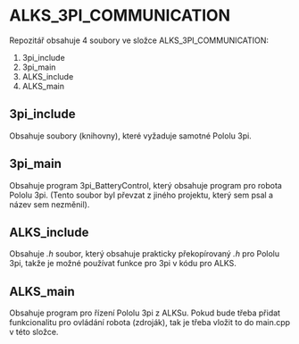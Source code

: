 # ALKS_3PI_COMMUNICATION

Repozitář obsahuje 4 soubory ve složce ALKS_3PI_COMMUNICATION:
  1) 3pi_include
  2) 3pi_main
  3) ALKS_include
  4) ALKS_main
  
## 3pi_include
Obsahuje soubory (knihovny), které vyžaduje samotné Pololu 3pi.
## 3pi_main
Obsahuje program 3pi_BatteryControl, který obsahuje program pro robota Pololu 3pi. (Tento soubor byl převzat z jiného projektu, který sem psal a název sem nezměnil).
## ALKS_include
Obsahuje *.h* soubor, který obsahuje prakticky překopírovaný *.h* pro Pololu 3pi, takže je možné používat funkce pro 3pi v kódu pro ALKS.
## ALKS_main
Obsahuje program pro řízení Pololu 3pi z ALKSu. Pokud bude třeba přidat funkcionalitu pro ovládání robota (zdroják), tak je třeba vložit to do main.cpp v této složce.
